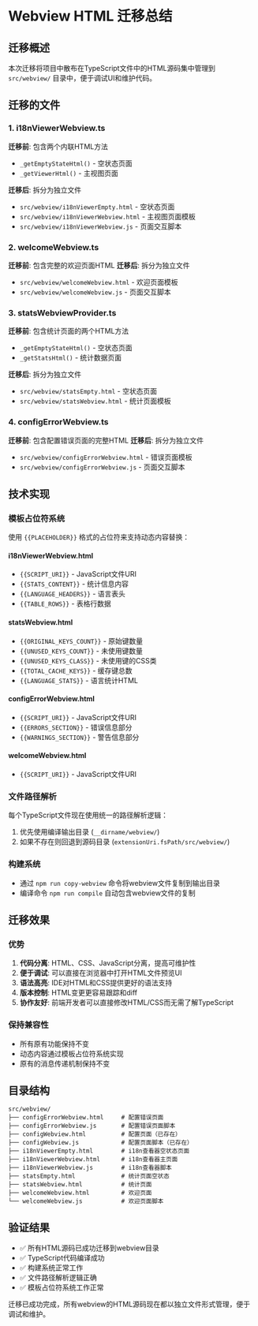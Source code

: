 # Webview HTML 迁移总结

## 迁移概述

本次迁移将项目中散布在TypeScript文件中的HTML源码集中管理到 `src/webview/` 目录中，便于调试UI和维护代码。

## 迁移的文件

### 1. i18nViewerWebview.ts
**迁移前**: 包含两个内联HTML方法
- `_getEmptyStateHtml()` - 空状态页面
- `_getViewerHtml()` - 主视图页面

**迁移后**: 拆分为独立文件
- `src/webview/i18nViewerEmpty.html` - 空状态页面
- `src/webview/i18nViewerWebview.html` - 主视图页面模板
- `src/webview/i18nViewerWebview.js` - 页面交互脚本

### 2. welcomeWebview.ts
**迁移前**: 包含完整的欢迎页面HTML
**迁移后**: 拆分为独立文件
- `src/webview/welcomeWebview.html` - 欢迎页面模板
- `src/webview/welcomeWebview.js` - 页面交互脚本

### 3. statsWebviewProvider.ts
**迁移前**: 包含统计页面的两个HTML方法
- `_getEmptyStateHtml()` - 空状态页面
- `_getStatsHtml()` - 统计数据页面

**迁移后**: 拆分为独立文件
- `src/webview/statsEmpty.html` - 空状态页面
- `src/webview/statsWebview.html` - 统计页面模板

### 4. configErrorWebview.ts
**迁移前**: 包含配置错误页面的完整HTML
**迁移后**: 拆分为独立文件
- `src/webview/configErrorWebview.html` - 错误页面模板
- `src/webview/configErrorWebview.js` - 页面交互脚本

## 技术实现

### 模板占位符系统
使用 `{{PLACEHOLDER}}` 格式的占位符来支持动态内容替换：

#### i18nViewerWebview.html
- `{{SCRIPT_URI}}` - JavaScript文件URI
- `{{STATS_CONTENT}}` - 统计信息内容
- `{{LANGUAGE_HEADERS}}` - 语言表头
- `{{TABLE_ROWS}}` - 表格行数据

#### statsWebview.html
- `{{ORIGINAL_KEYS_COUNT}}` - 原始键数量
- `{{UNUSED_KEYS_COUNT}}` - 未使用键数量
- `{{UNUSED_KEYS_CLASS}}` - 未使用键的CSS类
- `{{TOTAL_CACHE_KEYS}}` - 缓存键总数
- `{{LANGUAGE_STATS}}` - 语言统计HTML

#### configErrorWebview.html
- `{{SCRIPT_URI}}` - JavaScript文件URI
- `{{ERRORS_SECTION}}` - 错误信息部分
- `{{WARNINGS_SECTION}}` - 警告信息部分

#### welcomeWebview.html
- `{{SCRIPT_URI}}` - JavaScript文件URI

### 文件路径解析
每个TypeScript文件现在使用统一的路径解析逻辑：
1. 优先使用编译输出目录 (`__dirname/webview/`)
2. 如果不存在则回退到源码目录 (`extensionUri.fsPath/src/webview/`)

### 构建系统
- 通过 `npm run copy-webview` 命令将webview文件复制到输出目录
- 编译命令 `npm run compile` 自动包含webview文件的复制

## 迁移效果

### 优势
1. **代码分离**: HTML、CSS、JavaScript分离，提高可维护性
2. **便于调试**: 可以直接在浏览器中打开HTML文件预览UI
3. **语法高亮**: IDE对HTML和CSS提供更好的语法支持
4. **版本控制**: HTML变更更容易跟踪和diff
5. **协作友好**: 前端开发者可以直接修改HTML/CSS而无需了解TypeScript

### 保持兼容性
- 所有原有功能保持不变
- 动态内容通过模板占位符系统实现
- 原有的消息传递机制保持不变

## 目录结构

```
src/webview/
├── configErrorWebview.html     # 配置错误页面
├── configErrorWebview.js       # 配置错误页面脚本
├── configWebview.html          # 配置页面（已存在）
├── configWebview.js            # 配置页面脚本（已存在）
├── i18nViewerEmpty.html        # i18n查看器空状态页面
├── i18nViewerWebview.html      # i18n查看器主页面
├── i18nViewerWebview.js        # i18n查看器脚本
├── statsEmpty.html             # 统计页面空状态
├── statsWebview.html           # 统计页面
├── welcomeWebview.html         # 欢迎页面
└── welcomeWebview.js           # 欢迎页面脚本
```

## 验证结果

- ✅ 所有HTML源码已成功迁移到webview目录
- ✅ TypeScript代码编译成功
- ✅ 构建系统正常工作
- ✅ 文件路径解析逻辑正确
- ✅ 模板占位符系统工作正常

迁移已成功完成，所有webview的HTML源码现在都以独立文件形式管理，便于调试和维护。
